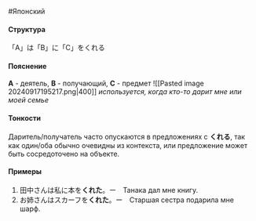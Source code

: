 #Японский 
#### Структура
「A」は「B」に「C」をくれる
#### Пояснение
**A** - деятель,  **B** - получающий, **C** - предмет
![[Pasted image 20240917195217.png|400]]
*используется, когда кто-то дарит мне или моей семье*
#### Тонкости
Даритель/получатель часто опускаются в предложениях с **くれる**, так как один/оба обычно очевидны из контекста, или предложение может быть сосредоточено на объекте.
#### Примеры
1. 田中さんは私に本を**くれた**。ー　Танака дал мне книгу.
2. お姉さんはスカーフを**くれた**。ー　Старшая сестра подарила мне шарф.